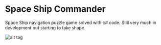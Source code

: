 # Space Ship Commander
Space Ship navigation puzzle game solved with c# code.  Still very much in development but starting to take shape.

![alt tag](https://raw.githubusercontent.com/rkenning/SpaceshipCommander/master/SpaceShipAdventure/Documentation/ScreenShot.jpg)
